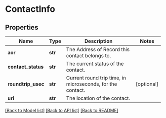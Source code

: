# ContactInfo

## Properties
Name | Type | Description | Notes
------------ | ------------- | ------------- | -------------
**aor** | **str** | The Address of Record this contact belongs to. | 
**contact_status** | **str** | The current status of the contact. | 
**roundtrip_usec** | **str** | Current round trip time, in microseconds, for the contact. | [optional] 
**uri** | **str** | The location of the contact. | 

[[Back to Model list]](../README.md#documentation-for-models) [[Back to API list]](../README.md#documentation-for-api-endpoints) [[Back to README]](../README.md)



